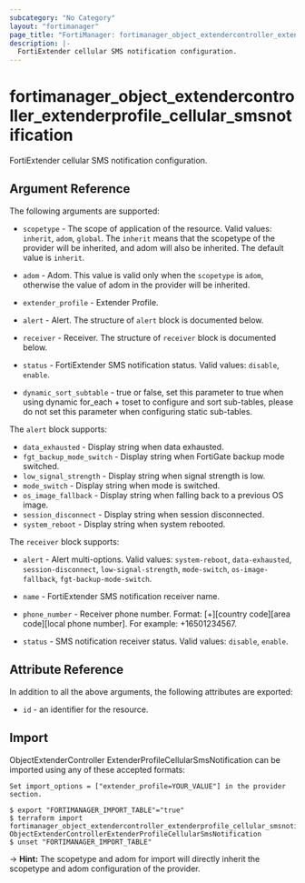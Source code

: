 ```yaml
---
subcategory: "No Category"
layout: "fortimanager"
page_title: "FortiManager: fortimanager_object_extendercontroller_extenderprofile_cellular_smsnotification"
description: |-
  FortiExtender cellular SMS notification configuration.
---
```


# fortimanager_object_extendercontroller_extenderprofile_cellular_smsnotification
FortiExtender cellular SMS notification configuration.

## Argument Reference


The following arguments are supported:

* `scopetype` - The scope of application of the resource. Valid values: `inherit`, `adom`, `global`. The `inherit` means that the scopetype of the provider will be inherited, and adom will also be inherited. The default value is `inherit`.
* `adom` - Adom. This value is valid only when the `scopetype` is `adom`, otherwise the value of adom in the provider will be inherited.
* `extender_profile` - Extender Profile.

* `alert` - Alert. The structure of `alert` block is documented below.
* `receiver` - Receiver. The structure of `receiver` block is documented below.
* `status` - FortiExtender SMS notification status. Valid values: `disable`, `enable`.

* `dynamic_sort_subtable` - true or false, set this parameter to true when using dynamic for_each + toset to configure and sort sub-tables, please do not set this parameter when configuring static sub-tables.

The `alert` block supports:

* `data_exhausted` - Display string when data exhausted.
* `fgt_backup_mode_switch` - Display string when FortiGate backup mode switched.
* `low_signal_strength` - Display string when signal strength is low.
* `mode_switch` - Display string when mode is switched.
* `os_image_fallback` - Display string when falling back to a previous OS image.
* `session_disconnect` - Display string when session disconnected.
* `system_reboot` - Display string when system rebooted.

The `receiver` block supports:

* `alert` - Alert multi-options. Valid values: `system-reboot`, `data-exhausted`, `session-disconnect`, `low-signal-strength`, `mode-switch`, `os-image-fallback`, `fgt-backup-mode-switch`.

* `name` - FortiExtender SMS notification receiver name.
* `phone_number` - Receiver phone number.  Format: [+][country code][area code][local phone number].  For example: +16501234567.
* `status` - SMS notification receiver status. Valid values: `disable`, `enable`.



## Attribute Reference

In addition to all the above arguments, the following attributes are exported:
* `id` - an identifier for the resource.

## Import

ObjectExtenderController ExtenderProfileCellularSmsNotification can be imported using any of these accepted formats:
```
Set import_options = ["extender_profile=YOUR_VALUE"] in the provider section.

$ export "FORTIMANAGER_IMPORT_TABLE"="true"
$ terraform import fortimanager_object_extendercontroller_extenderprofile_cellular_smsnotification.labelname ObjectExtenderControllerExtenderProfileCellularSmsNotification
$ unset "FORTIMANAGER_IMPORT_TABLE"
```
-> **Hint:** The scopetype and adom for import will directly inherit the scopetype and adom configuration of the provider.
